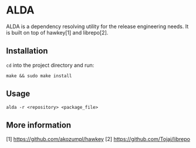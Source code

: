 ALDA
====

ALDA is a dependency resolving utility for the release engineering needs.
It is built on top of hawkey[1] and librepo[2].

Installation
------------

`cd` into the project directory and run:

    make && sudo make install

Usage
-----

    alda -r <repository> <package_file>

More information
----------------
[1] https://github.com/akozumpl/hawkey
[2] https://github.com/Tojaj/librepo
